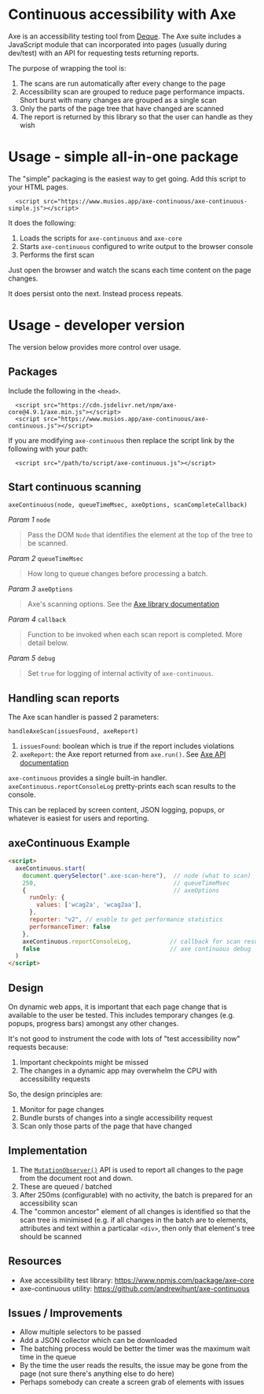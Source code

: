 # Continuous accessibility with Axe

Axe is an accessibility testing tool from [Deque](https://www.deque.com/axe/devtools/). The Axe suite includes a JavaScript module that can incorporated into pages (usually during dev/test) with an API for requesting tests returning reports.

The purpose of wrapping the tool is:

1. The scans are run automatically after every change to the page
2. Accessibility scan are grouped to reduce page performance impacts. Short burst with many changes are grouped as a single scan
3. Only the parts of the page tree that have changed are scanned
4. The report is returned by this library so that the user can handle as they wish


# Usage - simple all-in-one package

The "simple" packaging is the easiest way to get going. Add this script to your HTML pages.

```
  <script src="https://www.musios.app/axe-continuous/axe-continuous-simple.js"></script>
```

It does the following:

1. Loads the scripts for `axe-continuous` and `axe-core`
2. Starts `axe-continuous` configured to write output to the browser console
3. Performs the first scan

Just open the browser and watch the scans each time content on the page changes.

It does persist onto the next. Instead process repeats.


# Usage - developer version

The version below provides more control over usage.

## Packages

Include the following in the `<head>`.  

```
  <script src="https://cdn.jsdelivr.net/npm/axe-core@4.9.1/axe.min.js"></script>
  <script src="https://www.musios.app/axe-continuous/axe-continuous.js"></script>
```

If you are modifying `axe-continuous` then replace the script link by the following with your path:

```
  <script src="/path/to/script/axe-continuous.js"></script>
```


## Start continuous scanning

`axeContinuous(node, queueTimeMsec, axeOptions, scanCompleteCallback)`

*Param 1* `node`

> Pass the DOM `Node` that identifies the element at the top of the tree to be scanned.

*Param 2* `queueTimeMsec`

> How long to queue changes before processing a batch.

*Param 3* `axeOptions`

> Axe's scanning options. See the [Axe library documentation](https://github.com/dequelabs/axe-core/blob/develop/doc/API.md#options-parameter)

*Param 4* `callback`

> Function to be invoked when each scan report is completed. More detail below.

*Param 5* `debug`

> Set `true` for logging of internal activity of `axe-continuous`.

## Handling scan reports

The Axe scan handler is passed 2 parameters:

`handleAxeScan(issuesFound, axeReport)`

1. `issuesFound`: boolean which is true if the report includes violations
2. `axeReport`: the Axe report returned from `axe.run()`. See [Axe API documentation](https://github.com/dequelabs/axe-core/blob/develop/doc/API.md#results-object)

`axe-continuous` provides a single built-in handler. `axeContinuous.reportConsoleLog` pretty-prints each scan results to the console. 

This can be replaced by screen content, JSON logging, popups, or whatever is easiest for users and reporting.


## axeContinuous Example

```html
<script>
  axeContinuous.start(
    document.querySelector(".axe-scan-here"),  // node (what to scan)
    250,                                       // queueTimeMsec
    {                                          // axeOptions
      runOnly: {
        values: ['wcag2a', 'wcag2aa'],
      },
      reporter: "v2", // enable to get performance statistics
      performanceTimer: false
    },
    axeContinuous.reportConsoleLog,           // callback for scan results
    false                                     // axe continuous debug
  )
</script>
```


## Design 

On dynamic web apps, it is important that each page change that is available to the user be tested. This includes temporary changes (e.g. popups, progress bars) amongst any other changes.

It's not good to instrument the code with lots of "test accessibility now" requests because:

1. Important checkpoints might be missed
2. The changes in a dynamic app may overwhelm the CPU with accessibility requests

So, the design principles are:

1. Monitor for page changes
2. Bundle bursts of changes into a single accessibility request
3. Scan only those parts of the page that have changed

## Implementation

1. The [`MutationObserver()`](https://developer.mozilla.org/en-US/docs/Web/API/MutationObserver) API is used to report all changes to the page from the document root and down.
2. These are queued / batched
3. After 250ms (configurable) with no activity, the batch is prepared for an accessibility scan
4. The "common ancestor" element of all changes is identified so that the scan tree is minimised (e.g. if all changes in the batch are to elements, attributes and text within a particalar `<div>`, then only that element's tree should be scanned

## Resources

* Axe accessibility test library: https://www.npmjs.com/package/axe-core
* axe-continuous utility: https://github.com/andrewjhunt/axe-continuous


## Issues / Improvements

* Allow multiple selectors to be passed
* Add a JSON collector which can be downloaded
* The batching process would be better the timer was the maximum wait time in the queue
* By the time the user reads the results, the issue may be gone from the page (not sure there's anything else to do here)
* Perhaps somebody can create a screen grab of elements with issues
